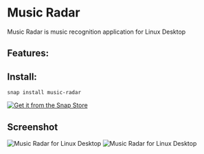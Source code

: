 # Music Radar
Music Radar is music recognition application for Linux Desktop

## Features: 

## Install:

 `snap install music-radar`
 
 [![Get it from the Snap Store](https://snapcraft.io/static/images/badges/en/snap-store-black.svg)](https://snapcraft.io/music-radar)

## Screenshot

![Music Radar for Linux Desktop](https://github.com/keshavbhatt/music-radar/blob/main/screenshots/1.png?raw=true)
![Music Radar for Linux Desktop](https://github.com/keshavbhatt/music-radar/blob/main/screenshots/2.png?raw=true)

